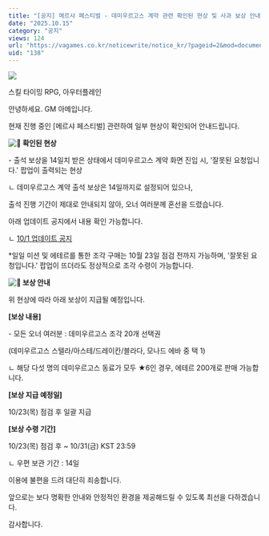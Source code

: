 ```yaml
---
title: "[공지] 메르샤 페스티벌 - 데미우르고스 계약 관련 확인된 현상 및 사과 보상 안내"
date: "2025.10.15"
category: "공지"
views: 124
url: "https://vagames.co.kr/noticewrite/notice_kr/?pageid=2&mod=document&uid=138"
uid: "138"
---
```


![](/images/news/live/kr/138-b04a79ad.webp)  

  

스킬 타이밍 RPG, 아우터플레인

안녕하세요. GM 아메입니다.

  

현재 진행 중인 \[메르샤 페스티벌\] 관련하여 일부 현상이 확인되어 안내드립니다.

 **![🔎](/images/news/live/en/136-4f4791b4.svg) 확인된 현상**

\- 출석 보상을 14일치 받은 상태에서 데미우르고스 계약 화면 진입 시, '잘못된 요청입니다.' 팝업이 출력되는 현상

ㄴ 데미우르고스 계약 출석 보상은 14일까지로 설정되어 있으나,

출석 진행 기간이 제대로 안내되지 않아, 오너 여러분께 혼선을 드렸습니다.

  

아래 업데이트 공지에서 내용 확인 가능합니다.

ㄴ [10/1 업데이트 공지](https://vagames.co.kr/noticewrite/notice_kr/?pageid=2&mod=document&uid=62)

  

\*일일 미션 및 에테르를 통한 조각 구매는 10월 23일 점검 전까지 가능하며, '잘못된 요청입니다.' 팝업이 뜨더라도 정상적으로 조각 수령이 가능합니다.

  

 **![🎁](/images/news/live/en/200-00ebbf59.svg) 보상 안내**

위 현상에 따라 아래 보상이 지급될 예정입니다.

  

**\[보상 내용\]**

\- 모든 오너 여러분 : 데미우르고스 조각 20개 선택권

(데미우르고스 스텔라/아스테/드레이칸/블라다, 모나드 에바 중 택 1)

ㄴ 해당 다섯 명의 데미우르고스 동료가 모두 ★6인 경우, 에테르 200개로 판매 가능합니다.

  

**\[보상 지급 예정일\]**

10/23(목) 점검 후 일괄 지급

  

**\[보상 수령 기간\]**

10/23(목) 점검 후 ~ 10/31(금) KST 23:59

ㄴ 우편 보관 기간 : 14일

  

이용에 불편을 드려 대단히 죄송합니다.

앞으로는 보다 명확한 안내와 안정적인 환경을 제공해드릴 수 있도록 최선을 다하겠습니다.

  

감사합니다.